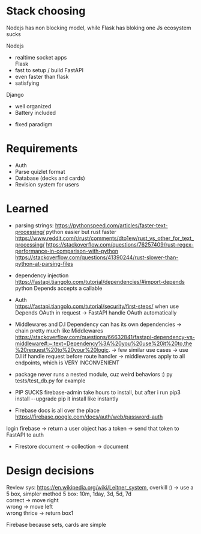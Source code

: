 # Stack choosing
Nodejs has non blocking model, while Flask has bloking one 
Js ecosystem sucks   

Nodejs 
  + realtime socket apps   
Flask  
  + fast to setup / build 
FastAPI 
  + even faster than flask 
  + satisfying 

Django 
  + well organized  
  + Battery included 
  - fixed paradigm  

# Requirements 
- Auth  
- Parse quizlet format 
- Database (decks and cards) 
- Revision system for users  

# Learned 
- parsing strings: 
https://pythonspeed.com/articles/faster-text-processing/ 
python easier but rust faster 
https://www.reddit.com/r/rust/comments/dto1ew/rust_vs_other_for_text_processing/
https://stackoverflow.com/questions/76257409/rust-regex-performance-in-comparison-with-python
https://stackoverflow.com/questions/41390244/rust-slower-than-python-at-parsing-files 

- dependency injection  
https://fastapi.tiangolo.com/tutorial/dependencies/#import-depends  
python Depends accepts a callable
 
- Auth   
https://fastapi.tiangolo.com/tutorial/security/first-steps/ 
when use Depends OAuth in request -> FastAPI handle OAuth automatically 

- Middlewares and D.I
Dependency can has its own dependencies -> chain pretty much like Middlewares
https://stackoverflow.com/questions/66632841/fastapi-dependency-vs-middleware#:~:text=Dependency%3A%20you%20use%20it%20to,the%20request%20to%20your%20logic. 
-> few similar use cases
-> use D.I if handle request before route handler 
-> middlewares apply to all endpoints, which is VERY INCONVENIENT

- package
never runs a nested module, cuz weird behaviors :) py tests/test_db.py for example

- PIP SUCKS 
firebase-admin take hours to install, 
but after i run pip3 install --upgrade pip
it install like instantly

- Firebase docs is all over the place
https://firebase.google.com/docs/auth/web/password-auth
<!-- -> this for example, it returns a user, but idk what that user Object contains :) -->
<!-- -> dont know whether that has a token for me to verify in my FastAPI --> 
login firebase -> return a user object has a token -> send that token to FastAPI to auth 

- Firestore
document -> collection -> document 

# Design decisions 
Review sys: https://en.wikipedia.org/wiki/Leitner_system, overkill :) 
-> use a 5 box, simpler method 
5 box: 10m, 1day, 3d, 5d, 7d  
correct -> move right   
wrong -> move left  
wrong thrice -> return box1 

Firebase because sets, cards are simple  


